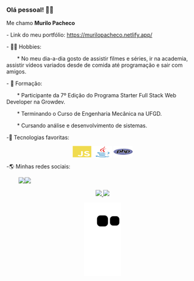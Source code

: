### Olá pessoal! 👋🤖
<p>Me chamo <strong>Murilo Pacheco</strong></p>
<p>- Link do meu portfólio: <a href="https://murilopacheco.netlify.app">https://murilopacheco.netlify.app/</a></p>
<p>- 🏋️‍♂️ Hobbies:</p>
  <p>&emsp;&emsp;* No meu dia-a-dia gosto de assistir filmes e séries, ir na academia, assistir vídeos variados desde de comida até programação e sair com amigos. </p>
<p>- 📕 Formação:</p>
  <p>&emsp;&emsp;* Participante da 7º Edição do Programa Starter Full Stack Web Developer na Growdev.</p>
  <p>&emsp;&emsp;* Terminando o Curso de Engenharia Mecânica na UFGD.</p>
  <p>&emsp;&emsp;* Cursando análise e desenvolvimento de sistemas.</p>
<p>-🥇 Tecnologias favoritas:</p>
<p align="center">
  <img align="center" alt="Juliao-Js" height="30" width="50" src="https://raw.githubusercontent.com/devicons/devicon/master/icons/javascript/javascript-plain.svg">
  <img align="center" alt="Juliao-java" height="30" width="50" src="https://raw.githubusercontent.com/devicons/devicon/master/icons/java/java-original.svg">
  <img align="center" alt="Juliao-CSS" height="30" width="50" src="https://raw.githubusercontent.com/devicons/devicon/master/icons/php/php-original.svg">
  <br>
</p>

<p>-🌎 Minhas redes sociais:</p>
<p>&emsp;&emsp; <a href="https://www.linkedin.com/in/murilo-pacheco-037ba316b/" target="_blank"><img src="https://img.shields.io/badge/-LinkedIn-%230077B5?style=for-the-badge&logo=linkedin&logoColor=white" target="_blank"></a><a href = "murilo.pacheco99@gmail.com"><img src="https://img.shields.io/badge/Gmail-D14836?style=for-the-badge&logo=gmail&logoColor=white" target="_blank"></a></p>

<div align="center">
  <a href="https://github.com/murilopacheco98">
  <img height="180em" src="https://github-readme-stats.vercel.app/api?username=murilopacheco98&show_icons=true&theme=city_lights&include_all_commits=true&count_private=true"/>
  <img height="180em" src="https://github-readme-stats.vercel.app/api/top-langs/?username=murilopacheco98&layout=compact&langs_count=7&theme=city_lights"/>
    
   ![Snake animation](https://github.com/murilopacheco98/murilopacheco98/blob/output/github-contribution-grid-snake.svg) 
</div>
   
